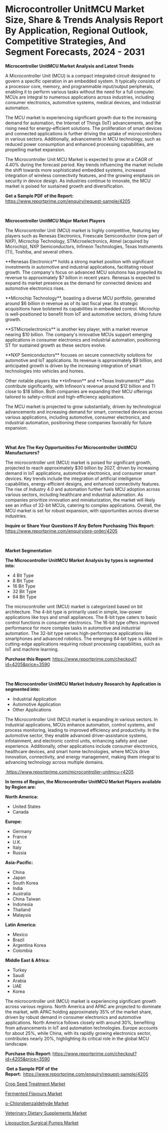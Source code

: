 <p><h1>Microcontroller UnitMCU Market Size, Share & Trends Analysis Report By Application, Regional Outlook, Competitive Strategies, And Segment Forecasts, 2024 - 2031</h1></p><p><strong>Microcontroller UnitMCU Market Analysis and Latest Trends</strong></p>
<p><p>A Microcontroller Unit (MCU) is a compact integrated circuit designed to govern a specific operation in an embedded system. It typically consists of a processor core, memory, and programmable input/output peripherals, enabling it to perform various tasks without the need for a full computer. MCUs are integral to numerous applications across industries, including consumer electronics, automotive systems, medical devices, and industrial automation.</p><p>The MCU market is experiencing significant growth due to the increasing demand for automation, the Internet of Things (IoT) advancements, and the rising need for energy-efficient solutions. The proliferation of smart devices and connected applications is further driving the uptake of microcontrollers in various sectors. Additionally, advancements in MCU technology, such as reduced power consumption and enhanced processing capabilities, are propelling market expansion.</p><p>The Microcontroller Unit MCU Market is expected to grow at a CAGR of 4.40% during the forecast period. Key trends influencing the market include the shift towards more sophisticated embedded systems, increased integration of wireless connectivity features, and the growing emphasis on security in device design. As industries continue to innovate, the MCU market is poised for sustained growth and diversification.</p></p>
<p><strong>Get a Sample PDF of the Report:&nbsp;</strong> <a href="https://www.reportprime.com/enquiry/request-sample/4205?utm_campaign=1412&utm_medium=2&utm_source=Github&utm_content=ia&utm_term=10102024&utm_id=microcontroller-unitmcu">https://www.reportprime.com/enquiry/request-sample/4205</a></p>
<p>&nbsp;</p>
<p><strong>Microcontroller UnitMCU Major Market Players</strong></p>
<p><p>The Microcontroller Unit (MCU) market is highly competitive, featuring key players such as Renesas Electronics, Freescale Semiconductor (now part of NXP), Microchip Technology, STMicroelectronics, Atmel (acquired by Microchip), NXP Semiconductors, Infineon Technologies, Texas Instruments (TI), Toshiba, and several others.</p><p>**Renesas Electronics** holds a strong market position with significant investments in automotive and industrial applications, facilitating robust growth. The company's focus on advanced MCU solutions has propelled its revenue to approximately $7 billion in recent years. Renesas is expected to expand its market presence as the demand for connected devices and automotive electronics rises.</p><p>**Microchip Technology**, boasting a diverse MCU portfolio, generated around $6 billion in revenue as of its last fiscal year. Its strategic acquisitions have bolstered its capabilities in embedded control. Microchip is well-positioned to benefit from IoT and automotive sectors, driving future growth.</p><p>**STMicroelectronics** is another key player, with a market revenue nearing $10 billion. The company's innovative MCUs support emerging applications in consumer electronics and industrial automation, positioning ST for sustained growth as these sectors evolve.</p><p>**NXP Semiconductors** focuses on secure connectivity solutions for automotive and IoT applications. Its revenue is approximately $9 billion, and anticipated growth is driven by the increasing integration of smart technologies into vehicles and homes.</p><p>Other notable players like **Infineon** and **Texas Instruments** also contribute significantly, with Infineon's revenue around $12 billion and TI close to $18 billion. Both companies are expanding their MCU offerings tailored to safety-critical and high-efficiency applications.</p><p>The MCU market is projected to grow substantially, driven by technological advancements and increasing demand for smart, connected devices across various applications, including automotive, consumer electronics, and industrial automation, positioning these companies favorably for future expansion.</p></p>
<p>&nbsp;</p>
<p><strong>What Are The Key Opportunities For Microcontroller UnitMCU Manufacturers?</strong></p>
<p><p>The microcontroller unit (MCU) market is poised for significant growth, projected to reach approximately $30 billion by 2027, driven by increasing demand in IoT applications, automotive electronics, and consumer smart devices. Key trends include the integration of artificial intelligence capabilities, energy-efficient designs, and enhanced connectivity features. The rise of Industry 4.0 and automation further fuels MCU adoption across various sectors, including healthcare and industrial automation. As companies prioritize innovation and miniaturization, the market will likely see an influx of 32-bit MCUs, catering to complex applications. Overall, the MCU market is set for robust expansion, with opportunities across diverse industries.</p></p>
<p><strong>Inquire or Share Your Questions If Any Before Purchasing This Report:</strong> <a href="https://www.reportprime.com/enquiry/pre-order/4205?utm_campaign=1412&utm_medium=2&utm_source=Github&utm_content=ia&utm_term=10102024&utm_id=microcontroller-unitmcu">https://www.reportprime.com/enquiry/pre-order/4205</a></p>
<p>&nbsp;</p>
<p><strong>Market Segmentation</strong></p>
<p><strong>The Microcontroller UnitMCU Market Analysis by types is segmented into:</strong></p>
<p><ul><li>4 Bit Type</li><li>8 Bit Type</li><li>16 Bit Type</li><li>32 Bit Type</li><li>64 Bit Type</li></ul></p>
<p><p>The microcontroller unit (MCU) market is categorized based on bit architecture. The 4-bit type is primarily used in simple, low-power applications like toys and small appliances. The 8-bit type caters to basic control functions in consumer electronics. The 16-bit type offers improved performance for more complex tasks in automotive and industrial automation. The 32-bit type serves high-performance applications like smartphones and advanced robotics. The emerging 64-bit type is utilized in cutting-edge applications requiring robust processing capabilities, such as IoT and machine learning.</p></p>
<p><strong>Purchase this Report:&nbsp;</strong><a href="https://www.reportprime.com/checkout?id=4205&price=3590&utm_campaign=1412&utm_medium=2&utm_source=Github&utm_content=ia&utm_term=10102024&utm_id=microcontroller-unitmcu">https://www.reportprime.com/checkout?id=4205&price=3590</a></p>
<p>&nbsp;</p>
<p><strong>The Microcontroller UnitMCU Market Industry Research by Application is segmented into:</strong></p>
<p><ul><li>Industrial Application</li><li>Automotive Application</li><li>Other Applications</li></ul></p>
<p><p>The Microcontroller Unit (MCU) market is expanding in various sectors. In industrial applications, MCUs enhance automation, control systems, and process monitoring, leading to improved efficiency and productivity. In the automotive sector, they enable advanced driver-assistance systems, infotainment, and electronic control units, enhancing safety and user experience. Additionally, other applications include consumer electronics, healthcare devices, and smart home technologies, where MCUs drive innovation, connectivity, and energy management, making them integral to advancing technology across multiple domains.</p></p>
<p><a href="https://www.reportprime.com/microcontroller-unitmcu-r4205?utm_campaign=1412&utm_medium=2&utm_source=Github&utm_content=ia&utm_term=10102024&utm_id=microcontroller-unitmcu">&nbsp;https://www.reportprime.com/microcontroller-unitmcu-r4205</a></p>
<p><strong>In terms of Region, the Microcontroller UnitMCU Market Players available by Region are:</strong></p>
<p>
    <p> <strong> North America: </strong>
        <ul>
            <li>United States</li>
            <li>Canada</li>
        </ul>
        </p> 
    <p> <strong> Europe: </strong>
        <ul>
            <li>Germany</li>
            <li>France</li>
            <li>U.K.</li>
            <li>Italy</li>
            <li>Russia</li>
        </ul>
        </p> 
    <p> <strong> Asia-Pacific: </strong>
        <ul>
            <li>China</li>
            <li>Japan</li>
            <li>South Korea</li>
            <li>India</li>
            <li>Australia</li>
            <li>China Taiwan</li>
            <li>Indonesia</li>
            <li>Thailand</li>
            <li>Malaysia</li>
        </ul>
        </p> 
    <p> <strong> Latin America: </strong>
        <ul>
            <li>Mexico</li>
            <li>Brazil</li>
            <li>Argentina Korea</li>
            <li>Colombia</li>
        </ul>
        </p> 
    <p> <strong> Middle East & Africa: </strong>
        <ul>
            <li>Turkey</li>
            <li>Saudi</li>
            <li>Arabia</li>
            <li>UAE</li>
            <li>Korea</li>
        </ul>
    </p>
    </p>
<p><p>The microcontroller unit (MCU) market is experiencing significant growth across various regions. North America and APAC are projected to dominate the market, with APAC holding approximately 35% of the market share, driven by robust demand in consumer electronics and automotive applications. North America follows closely with around 30%, benefiting from advancements in IoT and automation technologies. Europe accounts for about 25%, while China, with its rapidly growing electronics sector, contributes nearly 20%, highlighting its critical role in the global MCU landscape.</p></p>
<p><strong>Purchase this Report: </strong><a href="https://www.reportprime.com/checkout?id=4205&price=3590&utm_campaign=1412&utm_medium=2&utm_source=Github&utm_content=ia&utm_term=10102024&utm_id=microcontroller-unitmcu">https://www.reportprime.com/checkout?id=4205&price=3590</a></p>
<p>&nbsp;<strong>Get a Sample PDF of the Report:&nbsp;&nbsp;</strong><a href="https://www.reportprime.com/enquiry/request-sample/4205?utm_campaign=1412&utm_medium=2&utm_source=Github&utm_content=ia&utm_term=10102024&utm_id=microcontroller-unitmcu">https://www.reportprime.com/enquiry/request-sample/4205</a></p>
<p><strong></strong></p>
<p><p><a href="https://www.linkedin.com/pulse/navigating-global-crop-seed-treatment-market-from-trends-strategy-diozf?utm_campaign=1412&utm_medium=2&utm_source=Github&utm_content=ia&utm_term=10102024&utm_id=microcontroller-unitmcu">Crop Seed Treatment Market</a></p><p><a href="https://issuu.com/reportprime-2/docs/fermented-flavours-market-size-2030_1dc60925d4b474?utm_campaign=1412&utm_medium=2&utm_source=Github&utm_content=ia&utm_term=10102024&utm_id=microcontroller-unitmcu">Fermented Flavours Market</a></p><p><a href="https://www.linkedin.com/pulse/o-chlorobenzaldehyde-market-size-share-competitive-landscape-zrfbe?utm_campaign=1412&utm_medium=2&utm_source=Github&utm_content=ia&utm_term=10102024&utm_id=microcontroller-unitmcu">o-Chlorobenzaldehyde Market</a></p><p><a href="https://issuu.com/reportprime-2/docs/veterinary-dietary-supplements-mark_b6c50b4d255e99?utm_campaign=1412&utm_medium=2&utm_source=Github&utm_content=ia&utm_term=10102024&utm_id=microcontroller-unitmcu">Veterinary Dietary Supplements Market</a></p><p><a href="https://www.linkedin.com/pulse/emerging-opportunities-challenges-global-liposuction-surgical-7hxhf?utm_campaign=1412&utm_medium=2&utm_source=Github&utm_content=ia&utm_term=10102024&utm_id=microcontroller-unitmcu">Liposuction Surgical Pumps Market</a></p></p>